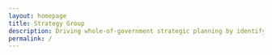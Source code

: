 ```yaml
---
layout: homepage
title: Strategy Group
description: Driving whole-of-government strategic planning by identifying key priorities and emerging issues over the medium to long-term
permalink: /
---
```



